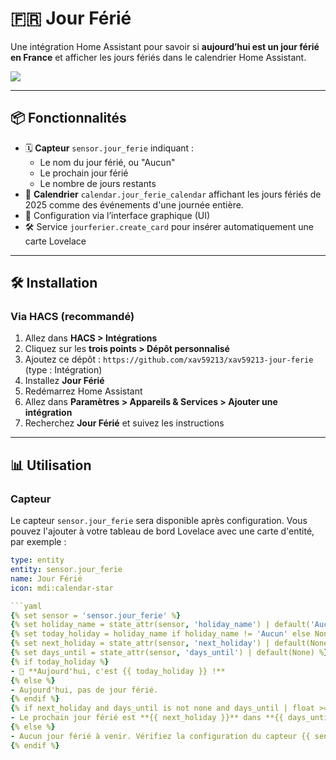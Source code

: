 # 🇫🇷 Jour Férié

Une intégration Home Assistant pour savoir si **aujourd’hui est un jour férié en France** et afficher les jours fériés dans le calendrier Home Assistant.

<a href="https://www.buymeacoffee.com/xav59213"> <img src="https://img.buymeacoffee.com/button-api/?text=xav59213&emoji=&slug=xav59213&button_colour=5F7FFF&font_colour=ffffff&font_family=Cookie&outline_colour=000000&coffee_colour=FFDD00" /> </a>

---

## 📦 Fonctionnalités

- 🗓️ **Capteur** `sensor.jour_ferie` indiquant :
  - Le nom du jour férié, ou "Aucun"
  - Le prochain jour férié
  - Le nombre de jours restants
- 📅 **Calendrier** `calendar.jour_ferie_calendar` affichant les jours fériés de 2025 comme des événements d'une journée entière.
- 🧩 Configuration via l’interface graphique (UI)
- 🛠️ Service `jourferier.create_card` pour insérer automatiquement une carte Lovelace

---

## 🛠️ Installation

### Via HACS (recommandé)

1. Allez dans **HACS > Intégrations**
2. Cliquez sur les **trois points > Dépôt personnalisé**
3. Ajoutez ce dépôt : `https://github.com/xav59213/xav59213-jour-ferie` (type : Intégration)
4. Installez **Jour Férié**
5. Redémarrez Home Assistant
6. Allez dans **Paramètres > Appareils & Services > Ajouter une intégration**
7. Recherchez **Jour Férié** et suivez les instructions

---

## 📊 Utilisation

### Capteur
Le capteur `sensor.jour_ferie` sera disponible après configuration. Vous pouvez l'ajouter à votre tableau de bord Lovelace avec une carte d'entité, par exemple :

```yaml
type: entity
entity: sensor.jour_ferie
name: Jour Férié
icon: mdi:calendar-star

```yaml
{% set sensor = 'sensor.jour_ferie' %}
{% set holiday_name = state_attr(sensor, 'holiday_name') | default('Aucun') %}
{% set today_holiday = holiday_name if holiday_name != 'Aucun' else None %}
{% set next_holiday = state_attr(sensor, 'next_holiday') | default(None) %}
{% set days_until = state_attr(sensor, 'days_until') | default(None) %}
{% if today_holiday %}
- 🎉 **Aujourd'hui, c'est {{ today_holiday }} !**
{% else %}
- Aujourd'hui, pas de jour férié.
{% endif %}
{% if next_holiday and days_until is not none and days_until | float >= 0 %}
- Le prochain jour férié est **{{ next_holiday }}** dans **{{ days_until | int }} jour{{ 's' if days_until | int != 1 else '' }}**.
{% else %}
- Aucun jour férié à venir. Vérifiez la configuration du capteur {{ sensor }}.
{% endif %}
